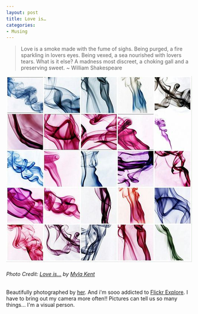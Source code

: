 ```yaml
---
layout: post
title: Love is…
categories:
- Musing
---
```


> Love is a smoke made with the fume of sighs. Being purged, a fire sparkling in lovers eyes. Being vexed, a sea nourished with lovers tears. What is it else? A madness most discreet, a choking gall and a preserving sweet. ~ William Shakespeare

![](/img/lo.jpg)

###### Photo Credit: [Love is...](http://flickr.com/photos/mylakent/104141289/) by [Myla Kent](http://flickr.com/photos/mylakent/)
Beautifully photographed by [her](http://flickr.com/photos/mylakent/104141289/). And i'm sooo addicted to [Flickr Explore](http://flickr.com/explore/interesting/7days/). I have to bring out my camera more often!! Pictures can tell us so many things... I'm a visual person.
